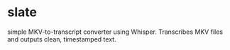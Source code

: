 # slate
simple MKV-to-transcript converter using Whisper.  Transcribes MKV files and outputs clean, timestamped text.
